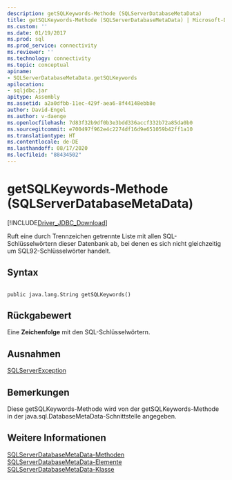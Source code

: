 ```yaml
---
description: getSQLKeywords-Methode (SQLServerDatabaseMetaData)
title: getSQLKeywords-Methode (SQLServerDatabaseMetaData) | Microsoft-Dokumentation
ms.custom: ''
ms.date: 01/19/2017
ms.prod: sql
ms.prod_service: connectivity
ms.reviewer: ''
ms.technology: connectivity
ms.topic: conceptual
apiname:
- SQLServerDatabaseMetaData.getSQLKeywords
apilocation:
- sqljdbc.jar
apitype: Assembly
ms.assetid: a2a0dfbb-11ec-429f-aea6-8f44148ebb8e
author: David-Engel
ms.author: v-daenge
ms.openlocfilehash: 7d83f32b9df0b3e3bdd336accf332b72a85da0b0
ms.sourcegitcommit: e700497f962e4c2274df16d9e651059b42ff1a10
ms.translationtype: HT
ms.contentlocale: de-DE
ms.lasthandoff: 08/17/2020
ms.locfileid: "88434502"
---
```

# <a name="getsqlkeywords-method-sqlserverdatabasemetadata"></a>getSQLKeywords-Methode (SQLServerDatabaseMetaData)
[!INCLUDE[Driver_JDBC_Download](../../../includes/driver_jdbc_download.md)]

  Ruft eine durch Trennzeichen getrennte Liste mit allen SQL-Schlüsselwörtern dieser Datenbank ab, bei denen es sich nicht gleichzeitig um SQL92-Schlüsselwörter handelt.  
  
## <a name="syntax"></a>Syntax  
  
```  
  
public java.lang.String getSQLKeywords()  
```  
  
## <a name="return-value"></a>Rückgabewert  
 Eine **Zeichenfolge** mit den SQL-Schlüsselwörtern.  
  
## <a name="exceptions"></a>Ausnahmen  
 [SQLServerException](../../../connect/jdbc/reference/sqlserverexception-class.md)  
  
## <a name="remarks"></a>Bemerkungen  
 Diese getSQLKeywords-Methode wird von der getSQLKeywords-Methode in der java.sql.DatabaseMetaData-Schnittstelle angegeben.  
  
## <a name="see-also"></a>Weitere Informationen  
 [SQLServerDatabaseMetaData-Methoden](../../../connect/jdbc/reference/sqlserverdatabasemetadata-methods.md)   
 [SQLServerDatabaseMetaData-Elemente](../../../connect/jdbc/reference/sqlserverdatabasemetadata-members.md)   
 [SQLServerDatabaseMetaData-Klasse](../../../connect/jdbc/reference/sqlserverdatabasemetadata-class.md)  
  
  
